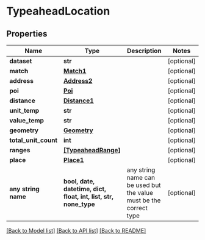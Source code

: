 # TypeaheadLocation


## Properties
Name | Type | Description | Notes
------------ | ------------- | ------------- | -------------
**dataset** | **str** |  | [optional] 
**match** | [**Match1**](Match1.md) |  | [optional] 
**address** | [**Address2**](Address2.md) |  | [optional] 
**poi** | [**Poi**](Poi.md) |  | [optional] 
**distance** | [**Distance1**](Distance1.md) |  | [optional] 
**unit_temp** | **str** |  | [optional] 
**value_temp** | **str** |  | [optional] 
**geometry** | [**Geometry**](Geometry.md) |  | [optional] 
**total_unit_count** | **int** |  | [optional] 
**ranges** | [**[TypeaheadRange]**](TypeaheadRange.md) |  | [optional] 
**place** | [**Place1**](Place1.md) |  | [optional] 
**any string name** | **bool, date, datetime, dict, float, int, list, str, none_type** | any string name can be used but the value must be the correct type | [optional]

[[Back to Model list]](../README.md#documentation-for-models) [[Back to API list]](../README.md#documentation-for-api-endpoints) [[Back to README]](../README.md)


